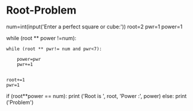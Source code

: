 # Root-Problem
num=int(input('Enter a perfect square or cube:'))
root=2
pwr=1
power=1

while (root ** power !=num):
    
    while (root ** pwr!= num and pwr<7):

        power=pwr
        pwr+=1
        

    root+=1
    pwr=1

    
if (root**power == num):
    print ('Root is ', root, 'Power :', power)
else:
    print ('Problem')
